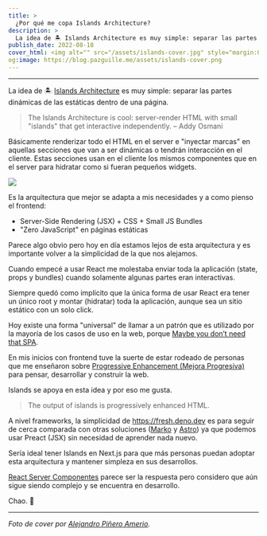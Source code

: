 ```yaml
---
title: >
  ¿Por qué me copa Islands Architecture?
description: >
  La idea de 🏝 Islands Architecture es muy simple: separar las partes dinámicas de las estáticas dentro de una página.
publish_date: 2022-08-18
cover_html: <img alt="" src="/assets/islands-cover.jpg" style="margin:0 auto;" width="592" height="296">
og:image: https://blog.pazguille.me/assets/islands-cover.png
---
```


---

La idea de 🏝 [Islands Architecture](https://www.patterns.dev/posts/islands-architecture/) es muy simple: separar las partes dinámicas de las estáticas dentro de una página.

> The Islands Architecture is cool: server-render HTML with small "islands" that get interactive independently.
> – Addy Osmani

Básicamente renderizar todo el HTML en el server e "inyectar marcas" en aquellas secciones que van a ser dinámicas o tendrán interacción en el cliente. Estas secciones usan en el cliente los mismos componentes que en el server para hidratar como si fueran pequeños widgets.

![](https://pbs.twimg.com/media/FKF2Qp3VkAA_OAi?format=jpg&name=4096x4096)

Es la arquitectura que mejor se adapta a mis necesidades y a como pienso el frontend:

- Server-Side Rendering (JSX) + CSS + Small JS Bundles
- "Zero JavaScript" en páginas estáticas

Parece algo obvio pero hoy en día estamos lejos de esta arquitectura y es importante volver a la simplicidad de la que nos alejamos.

Cuando empecé a usar React me molestaba enviar toda la aplicación (state, props y bundles) cuando solamente algunas partes eran interactivas.

Siempre quedó como implícito que la única forma de usar React era tener un único root y montar (hidratar) toda la aplicación, aunque sea un sitio estático con un solo click.

Hoy existe una forma "universal" de llamar a un patrón que es utilizado por la mayoría de los casos de uso en la web, porque [Maybe you don’t need that SPA](https://medium.com/@mlrawlings/maybe-you-dont-need-that-spa-f2c659bc7fec).

En mis inicios con frontend tuve la suerte de estar rodeado de personas que me enseñaron sobre [Progressive Enhancement (Mejora Progresiva)](https://blog.pazguille.me/2020/progressive-enhancement-en-los-tiempos-que-corren) para pensar, desarrollar y construir la web.

Islands se apoya en esta idea y por eso me gusta.

> The output of islands is progressively enhanced HTML.

A nivel frameworks, la simplicidad de https://fresh.deno.dev es para seguir de cerca comparada con otras soluciones ([Marko](https://markojs.com/) y [Astro](https://astro.build/)) ya que podemos usar Preact (JSX) sin necesidad de aprender nada nuevo.

Sería ideal tener Islands en Next.js para que más personas puedan adoptar esta arquitectura y mantener simpleza en sus desarrollos.

[React Server Componentes](https://nextjs.org/docs/advanced-features/react-18/server-components) parece ser la respuesta pero considero que aún sigue siendo complejo y se encuentra en desarrollo.

Chao. 🚀

---

*Foto de cover por <a href="https://unsplash.com/@vjgalaxy?utm_source=unsplash&utm_medium=referral&utm_content=creditCopyText">Alejandro Piñero Amerio</a>.*
